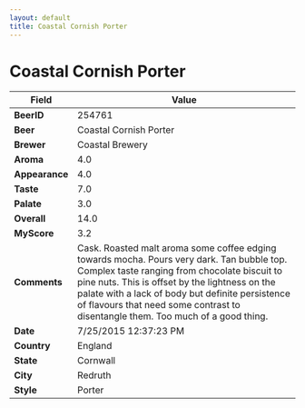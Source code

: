 ```yaml
---
layout: default
title: Coastal Cornish Porter
---
```


# Coastal Cornish Porter

| Field         | Value     |
|---------------|-----------|
| **BeerID** | 254761 |
| **Beer** | Coastal Cornish Porter |
| **Brewer** | Coastal Brewery |
| **Aroma** | 4.0 |
| **Appearance** | 4.0 |
| **Taste** | 7.0 |
| **Palate** | 3.0 |
| **Overall** | 14.0 |
| **MyScore** | 3.2 |
| **Comments** | Cask. Roasted malt aroma some coffee edging towards mocha. Pours very dark. Tan bubble top. Complex taste ranging from chocolate biscuit to pine nuts. This is offset by the lightness on the palate with a lack of body but definite persistence of flavours that need some contrast to disentangle them. Too much of a good thing. |
| **Date** | 7/25/2015 12:37:23 PM |
| **Country** | England |
| **State** | Cornwall |
| **City** | Redruth |
| **Style** | Porter |
